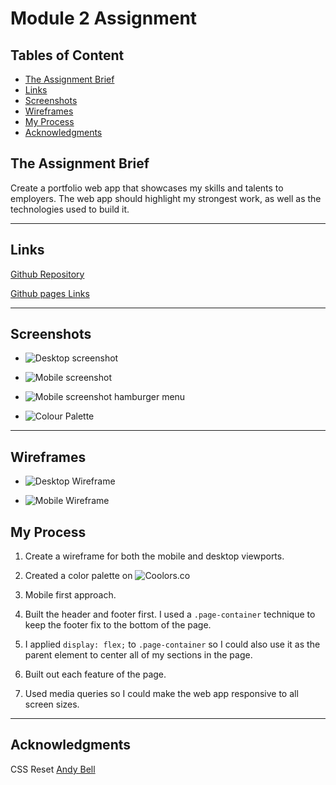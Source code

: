 # Module 2 Assignment

## Tables of Content

- [The Assignment Brief](#the-assignment-brief)
- [Links](#links)
- [Screenshots](#screenshots)
- [Wireframes](#wireframes)
- [My Process](#my-process)
- [Acknowledgments](#acknowledgments)

## The Assignment Brief

Create a portfolio web app that showcases my skills and talents to employers. The web app should highlight my strongest work, as well as the technologies used to build it.

---

## Links

[Github Repository](https://github.com/matthew-millard/module-02-assignment)

[Github pages Links](https://matthew-millard.github.io/module-02-assignment/)

---

## Screenshots

- ![Desktop screenshot](./Screenshots/desktop-screenshot-module-2-assignment.png)

- ![Mobile screenshot](./Screenshots/mobile-screenshot-module-2-assignment.png)

- ![Mobile screenshot hamburger menu](./Screenshotsmobile-screenshot-%20hamburger-menu-module-2-assignment.png)

- ![Colour Palette](./Screenshots/color-palette-module-2-assignment.png)

---

## Wireframes

- ![Desktop Wireframe](./wireframes/module-02-matt-millard.drawio.png)

- ![Mobile Wireframe](./wireframes/mobile-module-02-matt-millard.drawio.png)

## My Process

1. Create a wireframe for both the mobile and desktop viewports.

2. Created a color palette on ![Coolors.co](https://coolors.co/)

3. Mobile first approach.

4. Built the header and footer first. I used a `.page-container` technique to keep the footer fix to the bottom of the page.

5. I applied `display: flex;` to `.page-container` so I could also use it as the parent element to center all of my sections in the page.

6. Built out each feature of the page.

7. Used media queries so I could make the web app responsive to all screen sizes.

---

## Acknowledgments

CSS Reset
[Andy Bell](https://andy-bell.co.uk/a-modern-css-reset/)